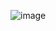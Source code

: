 ![image](https://github.com/gustavohpereira/bertoti/assets/108089562/f1137588-1d52-4ede-b9c4-d0991510e16c)
